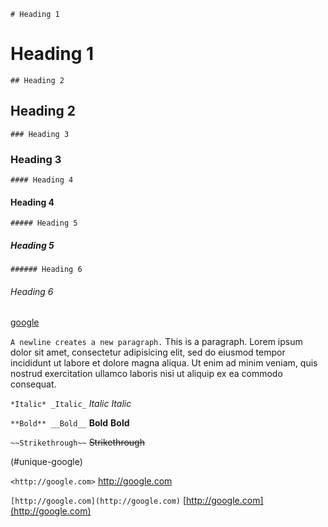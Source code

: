 ``` # Heading 1 ```
# Heading 1
``` ## Heading 2 ```
## Heading 2
``` ### Heading 3 ```
### Heading 3
```#### Heading 4 ```
#### Heading 4
``` ##### Heading 5 ```
##### Heading 5
``` ###### Heading 6 ```
###### Heading 6
[google](#unique-google)

``` A newline creates a new paragraph. ```
This is a paragraph. Lorem ipsum dolor sit amet, consectetur adipisicing elit, sed do eiusmod tempor incididunt ut labore et dolore magna aliqua. Ut enim ad minim veniam, quis nostrud exercitation ullamco laboris nisi ut aliquip ex ea commodo consequat.


``` *Italic* _Italic_ ```
*Italic* _Italic_

``` **Bold** __Bold__ ```
**Bold** __Bold__

``` ~~Strikethrough~~ ```
~~Strikethrough~~

(#unique-google)

``` <http://google.com> ```
<http://google.com>

``` [http://google.com](http://google.com) ```
[http://google.com](http://google.com)
